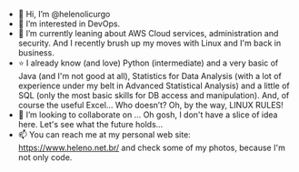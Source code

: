 - 👋 Hi, I’m @helenolicurgo
- 👀 I’m interested in DevOps.
- 🌱 I’m currently leaning about AWS Cloud services, administration and security. And I recently brush up my moves with Linux and I'm back in business.
- :star: I already know (and love) Python (intermediate) and a very basic of Java (and I'm not good at all), Statistics for Data Analysis (with a lot of experience under my belt in Advanced Statistical Analysis) and a little of SQL (only the most basic skills for DB access and manipulation). And, of course the useful Excel... Who doesn’t? Oh, by the way, LINUX RULES!
- 💞️ I’m looking to collaborate on ... Oh gosh, I don't have a slice of idea here. Let's see what the future holds...
- 📫 You can reach me at my personal web site: https://www.heleno.net.br/ and check some of my photos, because I'm not only code.

<!---
helenolicurgo/helenolicurgo is a ✨ special ✨ repository because its `README.md` (this file) appears on your GitHub profile.
You can click the Preview link to take a look at your changes.
--->
